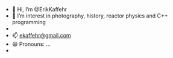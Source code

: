 - 👋 Hi, I’m @ErikKaffehr
- 👀 I’m interest in photography, history, reactor physics and C++ programming
- 
- 📫 ekaffehr@gmail.com
- 😄 Pronouns: ...
- 

<!---
ErikKaffehr/ErikKaffehr is a ✨ special ✨ repository because its `README.md` (this file) appears on your GitHub profile.
You can click the Preview link to take a look at your changes.
--->
